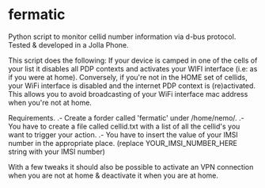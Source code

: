 # fermatic
Python script to monitor cellid number information via d-bus protocol.
Tested & developed in a Jolla Phone.

This script does the following:
If your device is camped in one of the cells of your list it disables all PDP contexts and activates your WIFI interface (i.e: as if you were at home). Conversely, if you're not in the HOME set of cellids, your WiFi interface is disabled and the internet PDP context is (re)activated.
This allows you to avoid broadcasting of your WiFi interface mac address when you're not at home.

Requirements.
.- Create a forder called 'fermatic' under /home/nemo/.
.- You have to create a file called cellid.txt with a list of all the cellid's you want to trigger your action.
.- You have to insert the value of your IMSI number in the appropriate place. (replace YOUR_IMSI_NUMBER_HERE string with your IMSI number)

With a few tweaks it should also be possible to activate an VPN connection when you are not at home & deactivate it when you are at home.
